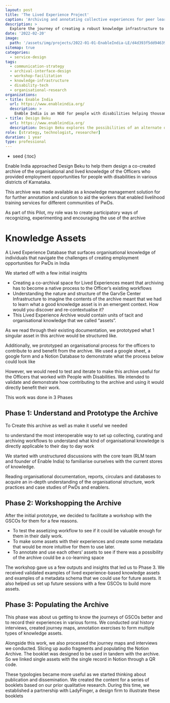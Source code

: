 ```yaml
---
layout: post
title: 'The Lived Experience Project'
caption: 'Archiving and annotating collective experiences for peer learning'
description: >
  Explore the journey of creating a robust knowledge infrastructure to enhance the livelihoods of persons with disabilities through the Lived Experience Project.
date: '2022-02-20'
image: 
  path: '/assets/img/projects/2022-01-01-EnableIndia-LE/d4d393f5dd946393ffa1db7c95188467_MD5.jpg'
sitemap: true
categories:
  - service-design
tags:
  - communication-strategy
  - archival-interface-design
  - workshop-facilitation
  - knowledge-infrastructure
  - disability-tech
  - organisational-research
organizations: 
- title: Enable India
  url: https://www.enableindia.org/
  description: >
    EnAble India is an NGO for people with disabilities helping thousands of differently-abled citizens to lead a dignified independent life.
- title: Design Beku
  url: https://www.enableindia.org/
  description: Design Beku explores the possibilities of an alternate design and technology, grounded in care.
role: [strategy, technologist, researcher]
duration: 1 year
type: professional
---
```


* seed
{:toc}



Enable India approached Design Beku to help them design a co-created archive of the organisational and lived knowledge of the Officers who provided employment opportunities for people with disabilities in various districts of Karnataka.

This archive was made available as a knowledge management solution for for further annotation and curation to aid the workers that enabled livelihood training services for different communities of PwDs.

As part of this Pilot, my role was to create participatory ways of recognizing, experimenting and encouraging the use of the archive


# Knowledge Assets

A Lived Experience Database that surfaces organisational knowledge of individuals that navigate the challenges of creating employment opportunities for PwDs in India

We started off with a few initial insights
- Creating a co-archival space for Lived Experiences meant that archiving has to become a native process to the Officer’s existing workflows
- Understanding the nature and structure of the GarvSe Center Infrastructure to imagine the contents of the archive meant that we had to learn what a good knowledge asset is in an emergent context. How would you discover and re-contextualise it?
- This Lived Experience Archive would contain units of tacit and organisational knowledge that we called “assets”.

As we read through their existing documentation, we prototyped what 1 singular asset in this archive would be structured like. 

Additionally, we prototyped an organisational process for the officers to contribute to and benefit from the archive. We used a google sheet, a google form and a Notion Database to demonstrate what the process below could look like

However, we would need to test and iterate to make this archive useful for the Officers that worked with People with Disabilities. We intended to validate and demonstrate how contributing to the archive and using it would directly benefit their work.

This work was done in 3 Phases

## Phase 1: Understand and Prototype the Archive

To Create this archive as well as make it useful we needed 

to understand the most interoperable way to set up collecting, curating and archiving workflows
to understand what kind of organisational knowledge is directly applicable to their day to day work

We started with unstructured discussions with the core team (RLM team and founder of Enable India) to familiarise ourselves with the current stores of knowledge.

Reading organisational documentation, reports, circulars and databases to acquire an in-depth understanding of the organisational structure, work practices and case studies of PwDs and enablers.


## Phase 2: Workshopping the Archive

After the initial prototype, we decided to facilitate a workshop with the GSCOs for them for a few reasons. 
- To test the assetizing workflow to see if it could be valuable enough for them in their daily work. 
- To make some assets with their experiences and create some metadata that would be more intuitive for them to use later.
- To annotate and use each others’ assets to see if there was a possibility of the archive could be a co-learning space

The workshop gave us a few outputs and insights that led us to Phase 3. We received validated examples of lived experience-based knowledge assets and examples of a metadata schema that we could use for future assets. It also helped us set up future sessions with a few GSCOs to build more assets. 

## Phase 3: Populating the Archive

This phase was about us getting to know the journeys of GSCOs better and to record their experiences in various forms. We conducted oral history interviews, created journey maps, annotation exercises to form multiple types of knowledge assets.

Alongside this work, we also processed the journey maps and interviews we conducted. Slicing up audio fragments and populating the Notion Archive. The booklet was designed to be used in tandem with the archive. So we linked single assets with the single record in Notion through a QR code. 

These typologies became more useful as we started thinking about publication and dissemination. We created the content for a series of booklets based on our prior qualitative research. During this time, we established a partnership with LadyFinger, a design firm to illustrate these booklets